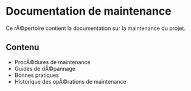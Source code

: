 ﻿# Documentation de maintenance

Ce rÃ©pertoire contient la documentation sur la maintenance du projet.

## Contenu

- ProcÃ©dures de maintenance
- Guides de dÃ©pannage
- Bonnes pratiques
- Historique des opÃ©rations de maintenance
